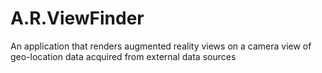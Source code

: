 # A.R.ViewFinder
An application that renders augmented reality views on a camera view of geo-location data acquired from external data sources
